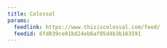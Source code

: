 ```yaml
---
title: Colossal
params:
  feedlink: https://www.thisiscolossal.com/feed/
  feedid: 6fd839ce81bd24eb6af85d4b3b163591
---
```

